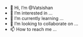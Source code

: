 - 👋 Hi, I’m @Vatsishan
- 👀 I’m interested in ...
- 🌱 I’m currently learning ...
- 💞️ I’m looking to collaborate on ...
- 📫 How to reach me ...

<!---
Vatsishan/Vatsishan is a ✨ special ✨ repository because its `README.md` (this file) appears on your GitHub profile.
You can click the Preview link to take a look at your changes.
--->
